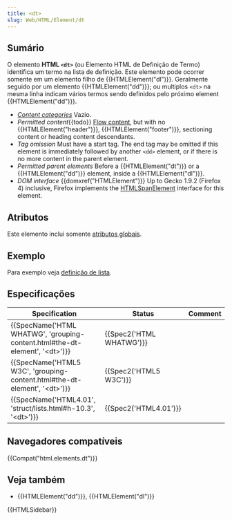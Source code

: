 ```yaml
---
title: <dt>
slug: Web/HTML/Element/dt
---
```


## Sumário

O elemento **HTML `<dt>`** (ou Elemento HTML de Definição de Termo) identifica um termo na lista de definição. Este elemento pode ocorrer somente em um elemento filho de {{HTMLElement("dl")}}. Geralmente seguido por um elemento {{HTMLElement("dd")}}; ou multiplos `<dt>` na mesma linha indicam vários termos sendo definidos pelo próximo element {{HTMLElement("dd")}}.

- _[Content categories](/pt-BR/docs/HTML/Content_categories)_ Vazio.
- _Permitted content_{{todo}} [Flow content](/pt-BR/docs/HTML/Content_categories#Flowing_content), but with no {{HTMLElement("header")}}, {{HTMLElement("footer")}}, sectioning content or heading content descendants.
- _Tag omission_ Must have a start tag. The end tag may be omitted if this element is immediately followed by another `<dd>` element, or if there is no more content in the parent element.
- _Permitted parent elements_ Before a {{HTMLElement("dt")}} or a {{HTMLElement("dd")}} element, inside a {{HTMLElement("dl")}}.
- _DOM interface_ {{domxref("HTMLElement")}} Up to Gecko 1.9.2 (Firefox 4) inclusive, Firefox implements the [HTMLSpanElement](/pt-BR/docs/DOM/span) interface for this element.

## Atributos

Este elemento inclui somente [atributos globais](/pt-BR/docs/HTML/Global_attributes).

## Exemplo

Para exemplo veja [definição de lista](/pt-BR/docs/HTML/Element/dl#Examples).

## Especificações

| Specification                                                                     | Status                   | Comment |
| --------------------------------------------------------------------------------- | ------------------------ | ------- |
| {{SpecName('HTML WHATWG', 'grouping-content.html#the-dt-element', '&lt;dt&gt;')}} | {{Spec2('HTML WHATWG')}} |         |
| {{SpecName('HTML5 W3C', 'grouping-content.html#the-dt-element', '&lt;dt&gt;')}}   | {{Spec2('HTML5 W3C')}}   |         |
| {{SpecName('HTML4.01', 'struct/lists.html#h-10.3', '&lt;dt&gt;')}}                | {{Spec2('HTML4.01')}}    |         |

## Navegadores compatíveis

{{Compat("html.elements.dt")}}

## Veja também

- {{HTMLElement("dd")}}, {{HTMLElement("dl")}}

{{HTMLSidebar}}
